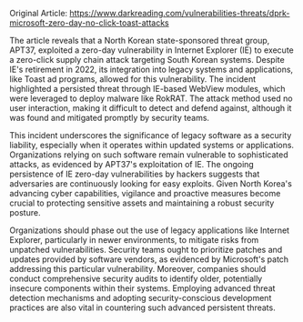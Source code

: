 Original Article: https://www.darkreading.com/vulnerabilities-threats/dprk-microsoft-zero-day-no-click-toast-attacks

The article reveals that a North Korean state-sponsored threat group, APT37, exploited a zero-day vulnerability in Internet Explorer (IE) to execute a zero-click supply chain attack targeting South Korean systems. Despite IE's retirement in 2022, its integration into legacy systems and applications, like Toast ad programs, allowed for this vulnerability. The incident highlighted a persisted threat through IE-based WebView modules, which were leveraged to deploy malware like RokRAT. The attack method used no user interaction, making it difficult to detect and defend against, although it was found and mitigated promptly by security teams.

This incident underscores the significance of legacy software as a security liability, especially when it operates within updated systems or applications. Organizations relying on such software remain vulnerable to sophisticated attacks, as evidenced by APT37's exploitation of IE. The ongoing persistence of IE zero-day vulnerabilities by hackers suggests that adversaries are continuously looking for easy exploits. Given North Korea's advancing cyber capabilities, vigilance and proactive measures become crucial to protecting sensitive assets and maintaining a robust security posture.

Organizations should phase out the use of legacy applications like Internet Explorer, particularly in newer environments, to mitigate risks from unpatched vulnerabilities. Security teams ought to prioritize patches and updates provided by software vendors, as evidenced by Microsoft's patch addressing this particular vulnerability. Moreover, companies should conduct comprehensive security audits to identify older, potentially insecure components within their systems. Employing advanced threat detection mechanisms and adopting security-conscious development practices are also vital in countering such advanced persistent threats.